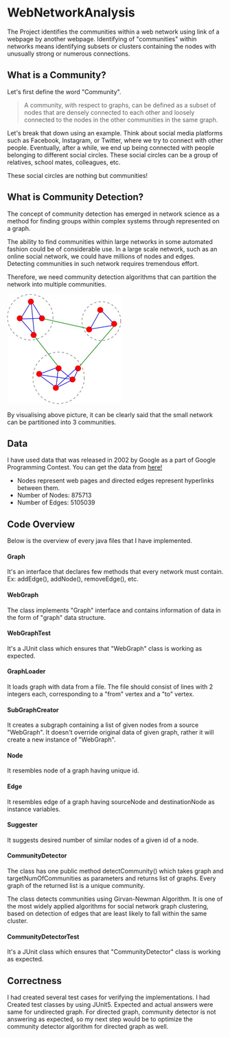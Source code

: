 # WebNetworkAnalysis
The Project identifies the communities within a web network using link of a webpage by another webpage. Identifying of "communities" within networks means identifying subsets or clusters containing the nodes with unusually strong or numerous connections.

## What is a Community?
Let's first define the word "Community".
>A community, with respect to graphs, can be defined as a subset of nodes that are densely connected to each other and loosely connected to the nodes in the other communities in the same graph.
>
Let's break that down using an example. Think about social media platforms such as Facebook, Instagram, or Twitter, where we try to connect with other people. Eventually, after a while, we end up being connected with people belonging to different social circles. These social circles can be a group of relatives, school mates, colleagues, etc.

These social circles are nothing but communities!

## What is Community Detection?
The concept of community detection has emerged in network science as a method for finding groups within complex systems through represented on a graph.

The ability to find communities within large networks in some automated fashion could be of considerable use. In a large scale network, such as an online social network, we could have millions of nodes and edges. Detecting communities in such network requires tremendous effort.

Therefore, we need community detection algorithms that can partition the network into multiple communities.

![Image of Community](https://github.com/rohit17042/WebNetworkAnalysis/blob/master/data/community.jpg?raw=true)

By visualising above picture, it can be clearly said that the small network can be partitioned into 3 communities.

## Data
I have used data that was released in 2002 by Google as a part of Google Programming Contest. You can get the data from [here!](https://snap.stanford.edu/data/web-Google.html)
* Nodes represent web pages and directed edges represent hyperlinks between them.
* Number of Nodes: 875713
* Number of Edges: 5105039
## Code Overview
Below is the overview of every java files that I have implemented.
#### Graph
It's an interface that declares few methods that every network must contain. Ex: addEdge(), addNode(), removeEdge(), etc.
#### WebGraph
The class implements "Graph" interface and contains information of data in the form of "graph" data structure. 
#### WebGraphTest
It's a JUnit class which ensures that "WebGraph" class is working as expected.
#### GraphLoader
It loads graph with data from a file. The file should consist of lines with 2 integers each, corresponding to a "from" vertex and a "to" vertex.
#### SubGraphCreator
It creates a subgraph containing a list of given nodes from a source "WebGraph". It doesn't override original data of given graph, rather it will create a new instance of "WebGraph".
#### Node
It resembles node of a graph having unique id.
#### Edge
It resembles edge of a graph having sourceNode and destinationNode as instance variables.
#### Suggester
It suggests desired number of similar nodes of a given id of a node.
#### CommunityDetector
The class has one public method detectCommunity() which takes graph and targetNumOfCommunities as parameters and returns list of graphs. Every graph of the returned list is a unique community. 

The class detects communities using Girvan-Newman Algorithm. It is one of the most widely applied algorithms for social network graph clustering, based on detection of edges that are least likely to fall within the same cluster.
#### CommunityDetectorTest
It's a JUnit class which ensures that "CommunityDetector" class is working as expected.

## Correctness
I had created several test cases for verifying the implementations. I had Created test classes by using JUnit5. Expected and actual answers were same for undirected graph. For directed graph, community detector is not answering as expected, so my next step would be to optimize the community detector algorithm for directed graph as well.
